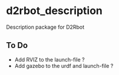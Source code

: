 # d2rbot_description

Description package for D2Rbot

## To Do

- Add RVIZ to the launch-file ?
- Add gazebo to the urdf and launch-file ?
